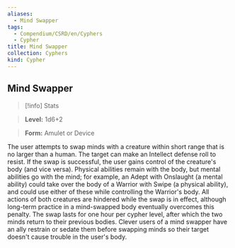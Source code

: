 ```yaml
---
aliases:
  - Mind Swapper
tags:
  - Compendium/CSRD/en/Cyphers
  - Cypher
title: Mind Swapper
collection: Cyphers
kind: Cypher
---
```

## Mind Swapper    
>[!info] Stats    
> **Level:** 1d6+2    
> **Form:** Amulet or Device  
    
The user attempts to swap minds with a creature within short range that is no larger than a human. The target can make an Intellect defense roll to resist. If the swap is successful, the user gains control of the creature's body (and vice versa). Physical abilities remain with the body, but mental abilities go with the mind; for example, an Adept with Onslaught (a mental ability) could take over the body of a Warrior with Swipe (a physical ability), and could use either of these while controlling the Warrior's body. All actions of both creatures are hindered while the swap is in effect, although long-term practice in a mind-swapped body eventually overcomes this penalty. The swap lasts for one hour per cypher level, after which the two minds return to their previous bodies. Clever users of a mind swapper have an ally restrain or sedate them before swapping minds so their target doesn't cause trouble in the user's body.